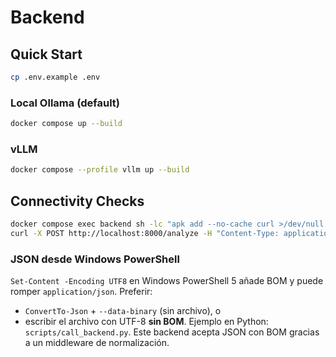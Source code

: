 # Backend

## Quick Start

```bash
cp .env.example .env
```

### Local Ollama (default)

```bash
docker compose up --build
```

### vLLM

```bash
docker compose --profile vllm up --build
```

## Connectivity Checks

```bash
docker compose exec backend sh -lc "apk add --no-cache curl >/dev/null 2>&1 || true; curl -s http://llm:11434/v1/models"
curl -X POST http://localhost:8000/analyze -H "Content-Type: application/json" -d '{"text":"Short sample"}'
```

### JSON desde Windows PowerShell
`Set-Content -Encoding UTF8` en Windows PowerShell 5 añade BOM y puede romper `application/json`.
Preferir:
- `ConvertTo-Json` + `--data-binary` (sin archivo), o
- escribir el archivo con UTF-8 **sin BOM**. Ejemplo en Python: `scripts/call_backend.py`.
Este backend acepta JSON con BOM gracias a un middleware de normalización.

